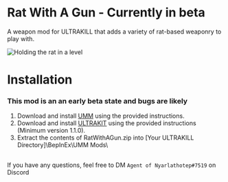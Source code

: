 # Rat With A Gun - Currently in beta
A weapon mod for ULTRAKILL that adds a variety of rat-based weaponry to play with.
 
![Holding the rat in a level](https://i.imgur.com/3WvMGPZ.jpg)
 
# Installation
### This mod is an an early beta state and bugs are likely
1. Download and install [UMM](https://github.com/Temperz87/ultra-mod-manager) using the provided instructions.
2. Download and install [ULTRAKIT](https://github.com/PetersonE1/UltrakitLibrary) using the provided instructions (Minimum version 1.1.0).
3. Extract the contents of RatWithAGun.zip into [Your ULTRAKILL Directory]\BepInEx\UMM Mods\

##

If you have any questions, feel free to DM `Agent of Nyarlathotep#7519` on Discord
